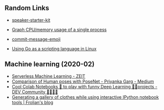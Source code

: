 
## Random Links

* [speaker-starter-kit](https://github.com/coryhouse/speaker-starter-kit/blob/master/README.md)
* [Graph CPU/memory usage of a single process](https://unix.stackexchange.com/questions/554/how-to-monitor-cpu-memory-usage-of-a-single-process)
* [commit-message-emoji](https://github.com/dannyfritz/commit-message-emoji/blob/master/README.md)

* [Using Go as a scripting language in Linux](https://blog.cloudflare.com/using-go-as-a-scripting-language-in-linux/)


## Machine learning (2020-02)
* [Serverless Machine Learning - ZEIT](https://zeit.co/blog/serverless-machine-learning)
* [Comparison of Human poses with PoseNet - Priyanka Garg - Medium](https://medium.com/@priyaanka.garg/comparison-of-human-poses-with-posenet-e9ffc36b7427)
* [Cool Colab Notebooks 📒 to play with funny Deep Learning 🧠🤖projects - DEV Community 👩‍💻👨‍💻](https://dev.to/mrm8488/cool-colab-notebooks-to-play-with-funny-deep-learning-projects-2n7o)
* [Generating a gallery of clothes while using interactive IPython notebook tools | Frolian's blog](https://flothesof.github.io/an-interactive-gallery-of-clothes.html)


<!--stackedit_data:
eyJoaXN0b3J5IjpbLTQ3NTM4MjUzNSwtMTA1NzA5ODU1NCwxOT
A2NTkyODExXX0=
-->